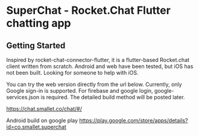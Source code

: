 # SuperChat - Rocket.Chat Flutter chatting app

## Getting Started

Inspired by rocket-chat-connector-flutter, it is a flutter-based Rocket.chat client written from scratch.
Android and web have been tested, but iOS has not been built. Looking for someone to help with iOS.

You can try the web version directly from the url below.
Currently, only Google sign-in is supported.
For firebase and google login, google-services.json is required.
The detailed build method will be posted later.

https://chat.smallet.co/chat/#/

Android build on google play
https://play.google.com/store/apps/details?id=co.smallet.superchat